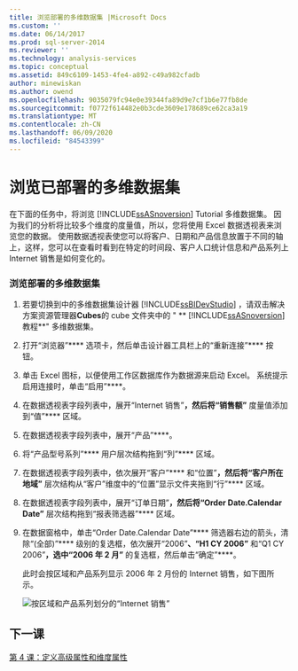```yaml
---
title: 浏览部署的多维数据集 |Microsoft Docs
ms.custom: ''
ms.date: 06/14/2017
ms.prod: sql-server-2014
ms.reviewer: ''
ms.technology: analysis-services
ms.topic: conceptual
ms.assetid: 849c6109-1453-4fe4-a892-c49a982cfadb
author: minewiskan
ms.author: owend
ms.openlocfilehash: 9035079fc94e0e39344fa89d9e7cf1b6e77fb8de
ms.sourcegitcommit: f0772f614482e0b3cde3609e178689ce62ca3a19
ms.translationtype: MT
ms.contentlocale: zh-CN
ms.lasthandoff: 06/09/2020
ms.locfileid: "84543399"
---
```

# <a name="browsing-the-deployed-cube"></a>浏览已部署的多维数据集
  在下面的任务中，将浏览 [!INCLUDE[ssASnoversion](../includes/ssasnoversion-md.md)] Tutorial 多维数据集。 因为我们的分析将比较多个维度的度量值，所以，您将使用 Excel 数据透视表来浏览您的数据。 使用数据透视表使您可以将客户、日期和产品信息放置于不同的轴上，这样，您可以在查看时看到在特定的时间段、客户人口统计信息和产品系列上 Internet 销售是如何变化的。  
  
### <a name="to-browse-the-deployed-cube"></a>浏览部署的多维数据集  
  
1.  若要切换到中的多维数据集设计器 [!INCLUDE[ssBIDevStudio](../includes/ssbidevstudio-md.md)] ，请双击解决方案资源管理器**Cubes**的 cube 文件夹中的 " ** [!INCLUDE[ssASnoversion](../includes/ssasnoversion-md.md)] 教程**" 多维数据集。  
  
2.  打开“浏览器”**** 选项卡，然后单击设计器工具栏上的“重新连接”**** 按钮。  
  
3.  单击 Excel 图标，以便使用工作区数据库作为数据源来启动 Excel。 系统提示启用连接时，单击“启用”****。  
  
4.  在数据透视表字段列表中，展开“Internet 销售”****，然后将“销售额”**** 度量值添加到“值”**** 区域。  
  
5.  在数据透视表字段列表中，展开“产品”****。  
  
6.  将“产品型号系列”**** 用户层次结构拖到“列”**** 区域。  
  
7.  在数据透视表字段列表中，依次展开“客户”**** 和“位置”****，然后将“客户所在地域”**** 层次结构从“客户”维度中的“位置”显示文件夹拖到“行”**** 区域。  
  
8.  在数据透视表字段列表中，展开“订单日期”****，然后将“Order Date.Calendar Date”**** 层次结构拖到“报表筛选器”**** 区域。  
  
9. 在数据窗格中，单击“Order Date.Calendar Date”**** 筛选器右边的箭头，清除“(全部)”**** 级别的复选框，依次展开“2006”****、“H1 CY 2006”**** 和“Q1 CY 2006”****，选中“2006 年 2 月”**** 的复选框，然后单击“确定”****。  
  
     此时会按区域和产品系列显示 2006 年 2 月份的 Internet 销售，如下图所示。  
  
     ![按区域和产品系列划分的“Internet 销售”](../../2014/tutorials/media/l3-cube-browser-finish.gif "按区域和产品系列划分的“Internet 销售”")  
  
## <a name="next-lesson"></a>下一课  
 [第 4 课：定义高级属性和维度属性](lesson-4-defining-advanced-attribute-and-dimension-properties.md)  
  
  
